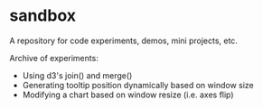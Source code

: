 # sandbox
A repository for code experiments, demos, mini projects, etc.

Archive of experiments:
- Using d3's join() and merge()
- Generating tooltip position dynamically based on window size
- Modifying a chart based on window resize (i.e. axes flip)
